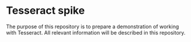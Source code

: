 # Tesseract spike

The purpose of this repository is to prepare a demonstration of working with Tesseract. All relevant information will be described in this repository.